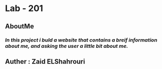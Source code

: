 # Lab - 201
## AboutMe

### ***In this project i buld a website that contains a breif information about me, and asking the user a little bit about me.***


## Auther : Zaid ELShahrouri
